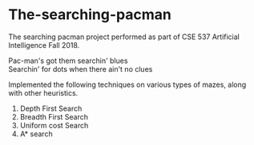 # The-searching-pacman
The searching pacman project performed as part of CSE 537 Artificial Intelligence Fall 2018.

Pac-man's got them searchin' blues  
Searchin' for dots when there ain't no clues


Implemented the following techniques on various types of mazes, along with other heuristics.

1. Depth First Search
2. Breadth First Search
3. Uniform cost Search
4. A* search
